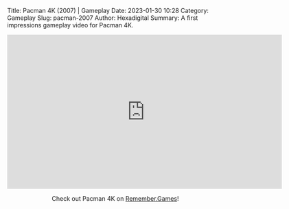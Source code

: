 Title: Pacman 4K (2007) | Gameplay
Date: 2023-01-30 10:28
Category: Gameplay
Slug: pacman-2007
Author: Hexadigital
Summary: A first impressions gameplay video for Pacman 4K.

<center><iframe src="https://www.youtube.com/embed/Qoxq0mz4FVY?feature=oembed" allow="accelerometer; autoplay; encrypted-media; gyroscope; picture-in-picture" width="640" height="360" frameborder="0"></iframe>

Check out Pacman 4K on [Remember.Games](https://remember.games/game/7314/pac-man-4k/)!</center>

